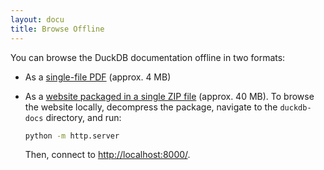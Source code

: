 ```yaml
---
layout: docu
title: Browse Offline
---
```


You can browse the DuckDB documentation offline in two formats:

* As a [single-file PDF](/duckdb-docs.pdf) (approx. 4 MB)

* As a [website packaged in a single ZIP file](/duckdb-docs.zip) (approx. 40 MB). To browse the website locally, decompress the package, navigate to the `duckdb-docs` directory, and run:

  ```bash
  python -m http.server
  ```

    Then, connect to <http://localhost:8000/>.
